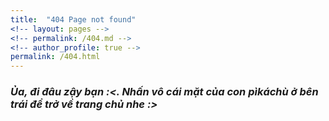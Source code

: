 ```yaml
---
title:  "404 Page not found"
<!-- layout: pages -->
<!-- permalink: /404.md -->
<!-- author_profile: true -->
permalink: /404.html
---
```


### ***Ủa, đi đâu zậy bạn :<. Nhấn vô cái mặt của con pìkáchù ở bên trái để trở về trang chủ nhe :>***
